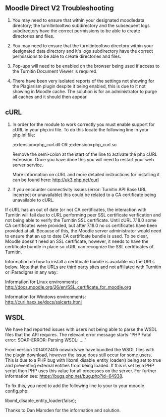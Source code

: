 Moodle Direct V2 Troubleshooting
--------------------------------

1) You may need to ensure that within your designated moodledata directory; the turnitintooltwo subdirectory and the subsequent logs subdirectory have the correct permissions to be able to create directories and files.

2) You may need to ensure that the turnitintooltwo directory within your designated data directory and it's logs subdirectory have the correct permissions to be able to create directories and files.

3) Pop-ups will need to be enabled on the browser being used if access to the Turnitin Document Viewer is required.

4) There have been very isolated reports of the settings not showing for the Plagiarism plugin despite it being enabled, this is due to it not showing in Moodle cache. The solution is for an administrator to purge all caches and it should then appear.


cURL
----

1) In order for the module to work correctly you must enable support for cURL in your php.ini file. To do this locate the following line in your php.ini file:

	;extension=php_curl.dll
	OR
	;extension=php_curl.so

	Remove the semi-colon at the start of the line to activate the php cURL extension. Once you have done this you will need to restart your web server service.

	More information on cURL and more detailed instructions for installing it can be found here: http://uk3.php.net/curl

2) If you encounter connectivity issues (error: Turnitin API Base URL incorrect or unavailable) this could be related to a CA certificate being unavailable to cURL.

If cURL has an out of date (or no) CA certificates, the interaction with Turnitin will fail due to cURL performing peer SSL certificate verification and not being able to verify the Turnitin SSL certificate.
Until cURL 7.18.0 some CA certificates were provided, but after 7.18.0 no cs certificates have been provided at all. Because of this, the Moodle server administrator would need to ensure that an up to date CA certificate bundle is used. To be clear, Moodle doesn't need an SSL certificate, however, it needs to have the certificate bundle in place so cURL can recognize the SSL certificates of Turnitin.

Information on how to install a certificate bundle is available via the URLs below. Note that the URLs are third party sites and not affiliated with Turnitin or iParadigms in any way:

Information for Linux environments: http://docs.moodle.org/26/en/SSL_certificate_for_moodle.org

Information for Windows environments: http://curl.haxx.se/docs/sslcerts.html

WSDL
----

We have had reported issues with users not being able to parse the WSDL files that the API requires. The relevant error message starts “PHP Fatal error:  SOAP-ERROR: Parsing WSDL: ….”

From version 2014012405 onwards we have bundled the WSDL files with the plugin download, however the issue does still occur for some users. This is due to a PHP bug with libxml_disable_entity_loader() being set to true and preventing external entities from being loaded. If this is set by a PHP script then PHP uses this value for all processes on the server. For further information see: https://bugs.php.net/bug.php?id=64938.

To fix this, you need to add the following line to your to your moodle config.php:

libxml_disable_entity_loader(false);

Thanks to Dan Marsden for the information and solution.